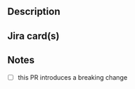 ## Description

<!--
Please include the current, expected/new behaviour.
Summarize the changes that have been made. Include screenshots if any.
-->

## Jira card(s)

<!--
- https://hivebrite.atlassian.net/browse/??-?????
-->

## Notes

- [ ] this PR introduces a breaking change

<!--
- What is the deployment linked to this service
- Who benefits from this?
- What could go wrong?
- What other approaches did you consider? Why did you decide on this approach?
- What other systems does this affect?
- Additional information that would be useful to the developer or QA tester
-->
